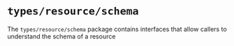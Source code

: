 # `types/resource/schema`

The `types/resource/schema` package contains interfaces that allow callers to
understand the schema of a resource
